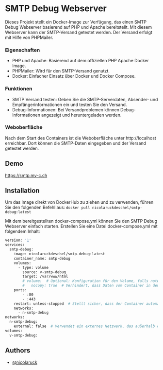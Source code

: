 
# SMTP Debug Webserver

Dieses Projekt stellt ein Docker-Image zur Verfügung, das einen SMTP Debug Webserver basierend auf PHP und Apache bereitstellt. Mit diesem Webserver kann der SMTP-Versand getestet werden. Der Versand erfolgt mit Hilfe von PHPMailer.

### Eigenschaften
- PHP und Apache: Basierend auf dem offiziellen PHP Apache Docker Image.
- PHPMailer: Wird für den SMTP-Versand genutzt.
- Docker: Einfacher Einsatz über Docker und Docker Compose.

### Funktionen
- SMTP Versand testen: Geben Sie die SMTP-Serverdaten, Absender- und Empfängerinformationen ein und testen Sie den Versand.
- Debug-Informationen: Bei Versandproblemen können Debug-Informationen angezeigt und heruntergeladen werden.

### Weboberfläche
Nach dem Start des Containers ist die Weboberfläche unter http://localhost erreichbar. Dort können die SMTP-Daten eingegeben und der Versand getestet werden.
## Demo

https://smtp.my-c.ch


## Installation

Um das Image direkt von DockerHub zu ziehen und zu verwenden, führen Sie den folgenden Befehl aus:
```docker pull nicolaruckdeschel/smtp-debug:latest```

Mit dem bereitgestellten docker-compose.yml können Sie den SMTP Debug Webserver einfach starten. Erstellen Sie eine Datei docker-compose.yml mit folgendem Inhalt:

```bash
version: '1'
services:
  smtp-debug:
    image: nicolaruckdeschel/smtp-debug:latest
    container_name: smtp-debug
    volumes:
      - type: volume
        source: v-smtp-debug
        target: /var/www/html
        # volume:  # Optional: Konfiguration für den Volume, falls notwendig
        #   nocopy: true  # Verhindert, dass Daten vom Container in den neuen Volume kopiert werden
    ports:
        - :80
        - :443
    restart: unless-stopped  # Stellt sicher, dass der Container automatisch neu startet, außer er wird manuell gestoppt
    networks:
      - n-smtp-debug
networks:
  n-smtp-debug:
    external: false  # Verwendet ein externes Netzwerk, das außerhalb dieses Docker Compose-Files definiert ist
volumes:
  v-smtp-debug:
```
    
## Authors

- [@nicolaruck](https://github.com/nicolaruck)

